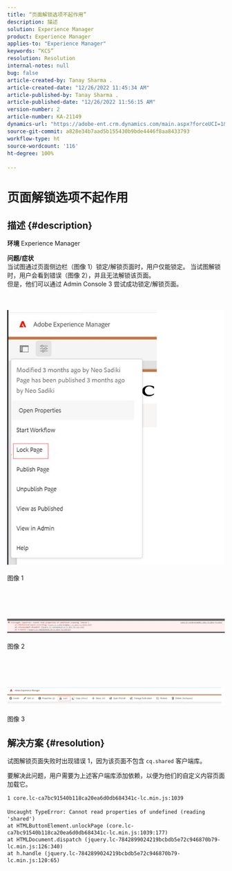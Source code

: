 ```yaml
---
title: “页面解锁选项不起作用”
description: 描述
solution: Experience Manager
product: Experience Manager
applies-to: "Experience Manager"
keywords: “KCS”
resolution: Resolution
internal-notes: null
bug: false
article-created-by: Tanay Sharma .
article-created-date: "12/26/2022 11:45:34 AM"
article-published-by: Tanay Sharma .
article-published-date: "12/26/2022 11:56:15 AM"
version-number: 2
article-number: KA-21149
dynamics-url: "https://adobe-ent.crm.dynamics.com/main.aspx?forceUCI=1&pagetype=entityrecord&etn=knowledgearticle&id=561047ca-1285-ed11-81ac-6045bd006239"
source-git-commit: a828e34b7aad5b155430b9bde4446f8aa8433793
workflow-type: ht
source-wordcount: '116'
ht-degree: 100%

---
```


# 页面解锁选项不起作用

## 描述 {#description}

<b>环境</b>
Experience Manager


<b>问题/症状</b><br>当试图通过页面侧边栏（图像 1）锁定/解锁页面时，用户仅能锁定。 当试图解锁时，用户会看到错误（图像 2），并且无法解锁该页面。<br>但是，他们可以通过 Admin Console 3 尝试成功锁定/解锁页面。<br><br> <br><br>![](assets/___571047ca-1285-ed11-81ac-6045bd006239___.png)<br><br>图像 1<br><br> <br><br> <br><br>![](assets/___5a1047ca-1285-ed11-81ac-6045bd006239___.png)<br><br>图像 2<br><br> <br><br> <br><br>![](assets/___5c1047ca-1285-ed11-81ac-6045bd006239___.png)<br><br>图像 3<br>

## 解决方案 {#resolution}


试图解锁页面失败时出现错误 1，因为该页面不包含 `cq.shared` 客户端库。

要解决此问题，用户需要为上述客户端库添加依赖，以便为他们的自定义内容页面加载它。




```
1 core.lc-ca7bc91540b118ca20ea6d0db684341c-lc.min.js:1039

Uncaught TypeError: Cannot read properties of undefined (reading 'shared')
at HTMLButtonElement.unlockPage (core.lc-ca7bc91540b118ca20ea6d0db684341c-lc.min.js:1039:177)
at HTMLDocument.dispatch (jquery.lc-7842899024219bcbdb5e72c946870b79-lc.min.js:126:340)
at h.handle (jquery.lc-7842899024219bcbdb5e72c946870b79-lc.min.js:120:65)
```



